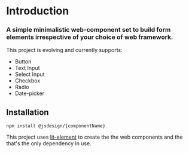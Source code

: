 # Introduction

### A simple minimalistic web-component set to build form elements irrespective of your choice of web framework.

This project is evolving and currently supports:

* Button
* Text Input
* Select Input
* Checkbox
* Radio
* Date-picker

## Installation

```text
npm install @jsdesign/{componentName}
```

This project uses [lit-element](https://lit-element.polymer-project.org/) to create the the web components and the that's the only dependency in use.

